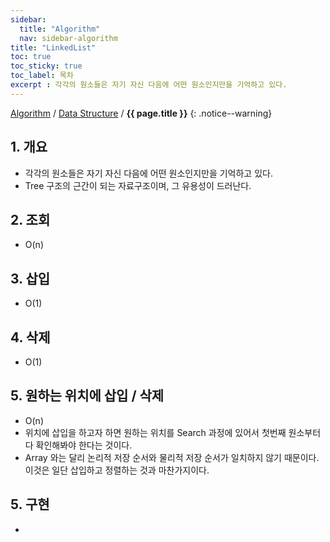 ```yaml
---
sidebar:
  title: "Algorithm"
  nav: sidebar-algorithm
title: "LinkedList"
toc: true
toc_sticky: true
toc_label: 목차
excerpt : 각각의 원소들은 자기 자신 다음에 어떤 원소인지만을 기억하고 있다.
---
```

[Algorithm](/algorithm/) / [Data Structure](/algorithm/data-structurey/) / **{{ page.title }}**
{: .notice--warning}

## 1. 개요

- 각각의 원소들은 자기 자신 다음에 어떤 원소인지만을 기억하고 있다.
- Tree 구조의 근간이 되는 자료구조이며, 그 유용성이 드러난다.

## 2. 조회
- O(n)

## 3. 삽입
- O(1)

## 4. 삭제
- O(1)

## 5. 원하는 위치에 삽입 / 삭제
- O(n)
- 위치에 삽입을 하고자 하면 원하는 위치를 Search 과정에 있어서 첫번째 원소부터 다 확인해봐야 한다는 것이다. 
- Array 와는 달리 논리적 저장 순서와 물리적 저장 순서가 일치하지 않기 때문이다. 이것은 일단 삽입하고 정렬하는 것과 마찬가지이다. 




## 5. 구현
-
